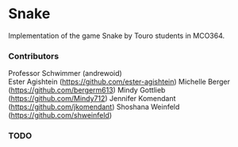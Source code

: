 # Snake
Implementation of the game Snake by Touro students in MCO364.

### Contributors
Professor Schwimmer (andrewoid)  
Ester Agishtein (https://github.com/ester-agishtein)
Michelle Berger (https://github.com/bergerm613)
Mindy Gottlieb (https://github.com/Mindy712)
Jennifer Komendant (https://github.com/jkomendant)
Shoshana Weinfeld (https://github.com/shweinfeld)   



### TODO
